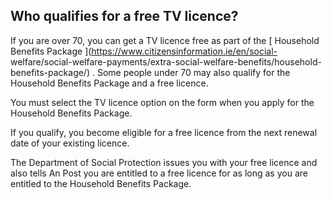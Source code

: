 ##  Who qualifies for a free TV licence?

If you are over 70, you can get a TV licence free as part of the [ Household
Benefits Package ](https://www.citizensinformation.ie/en/social-
welfare/social-welfare-payments/extra-social-welfare-benefits/household-
benefits-package/) . Some people under 70 may also qualify for the Household
Benefits Package and a free licence.

You must select the TV licence option on the form when you apply for the
Household Benefits Package.

If you qualify, you become eligible for a free licence from the next renewal
date of your existing licence.

The Department of Social Protection issues you with your free licence and also
tells An Post you are entitled to a free licence for as long as you are
entitled to the Household Benefits Package.
